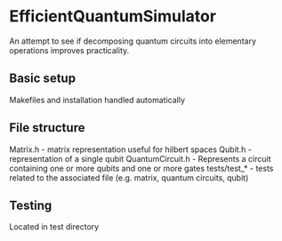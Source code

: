 # EfficientQuantumSimulator
An attempt to see if decomposing quantum circuits into elementary operations improves practicality.

## Basic setup
Makefiles and installation handled automatically

## File structure
Matrix.h - matrix representation useful for hilbert spaces
Qubit.h - representation of a single qubit
QuantumCircuit.h - Represents a circuit containing one or more qubits and one or more gates
tests/test_* - tests related to the associated file (e.g. matrix, quantum circuits, qubit)

## Testing
Located in test directory